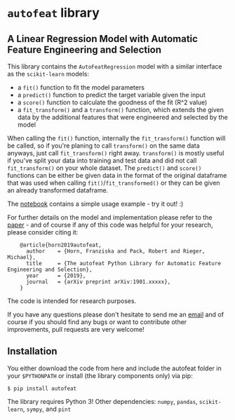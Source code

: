 # `autofeat` library
## A Linear Regression Model with Automatic Feature Engineering and Selection

This library contains the `AutoFeatRegression` model with a similar interface as the `scikit-learn` models:
- a `fit()` function to fit the model parameters
- a `predict()` function to predict the target variable given the input
- a `score()` function to calculate the goodness of the fit (R^2 value)
- a `fit_transform()` and a `transform()` function, which extends the given data by the additional features that were engineered and selected by the model

When calling the `fit()` function, internally the `fit_transform()` function will be called, so if you're planing to call `transform()` on the same data anyways, just call `fit_transform()` right away. `transform()` is mostly useful if you've split your data into training and test data and did not call `fit_transform()` on your whole dataset. The `predict()` and `score()` functions can be either be given data in the format of the original dataframe that was used when calling `fit()`/`fit_transformed()` or they can be given an already transformed dataframe.

The [notebook](https://github.com/cod3licious/autofeat/blob/master/autofeat_test.ipynb) contains a simple usage example - try it out! :)

For further details on the model and implementation please refer to the [paper](https://arxiv.org/abs/1901.xxxxx)  - and of course if any of this code was helpful for your research, please consider citing it:
```
    @article{horn2019autofeat,
      author    = {Horn, Franziska and Pack, Robert and Rieger, Michael},
      title     = {The autofeat Python Library for Automatic Feature Engineering and Selection},
      year      = {2019},
      journal   = {arXiv preprint arXiv:1901.xxxxx},
    }
```

The code is intended for research purposes.

If you have any questions please don't hesitate to send me an [email](mailto:cod3licious@gmail.com) and of course if you should find any bugs or want to contribute other improvements, pull requests are very welcome!

## Installation
You either download the code from here and include the autofeat folder in your `$PYTHONPATH` or install (the library components only) via pip:

    $ pip install autofeat

The library requires Python 3! Other dependencies: `numpy`, `pandas`, `scikit-learn`, `sympy`, and `pint`
